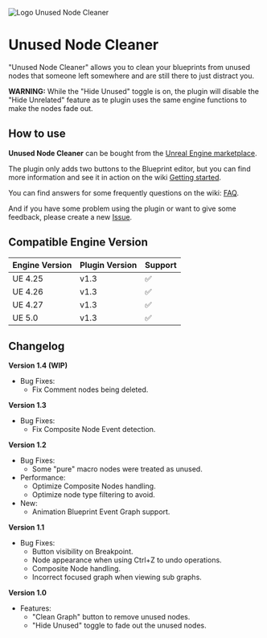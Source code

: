 ![Logo Unused Node Cleaner](https://user-images.githubusercontent.com/521864/161403833-2de0e36b-2acb-48f4-b7d0-7ce002cd6cce.gif)

# Unused Node Cleaner
"Unused Node Cleaner" allows you to clean your blueprints from unused nodes that someone left somewhere and are still there to just distract you.

**WARNING:** While the "Hide Unused" toggle is on, the plugin will disable the "Hide Unrelated" feature as te plugin uses the same engine functions to make the nodes fade out.

## How to use

**Unused Node Cleaner** can be bought from the [Unreal Engine marketplace](https://www.unrealengine.com/marketplace/en-US/slug/unused-node-cleaner).

The plugin only adds two buttons to the Blueprint editor, but you can find more information and see it in action on the wiki [Getting started](https://github.com/Urkaz/UnusedNodeCleaner/wiki/Getting-started).

You can find answers for some frequently questions on the wiki: [FAQ](https://github.com/Urkaz/UnusedNodeCleaner/wiki/FAQ).

And if you have some problem using the plugin or want to give some feedback, please create a new [Issue](https://github.com/Urkaz/UnusedNodeCleaner/issues/new/choose).

## Compatible Engine Version

Engine Version | Plugin Version | Support
-------------- | -------------- | ----
UE 4.25 | v1.3 | ✅
UE 4.26 | v1.3 | ✅
UE 4.27 | v1.3 | ✅
UE 5.0 | v1.3 | ✅

## Changelog

**Version 1.4 (WIP)**
- Bug Fixes:
   - Fix Comment nodes being deleted.

**Version 1.3**
- Bug Fixes:
   - Fix Composite Node Event detection.

**Version 1.2**
- Bug Fixes:
   - Some "pure" macro nodes were treated as unused.
- Performance:
   - Optimize Composite Nodes handling.
   - Optimize node type filtering to avoid.
- New:
   - Animation Blueprint Event Graph support.

**Version 1.1**
- Bug Fixes:
   - Button visibility on Breakpoint.
   - Node appearance when using Ctrl+Z to undo operations.
   - Composite Node handling.
   - Incorrect focused graph when viewing sub graphs.

**Version 1.0**
- Features:
   - "Clean Graph" button to remove unused nodes.
   - "Hide Unused" toggle to fade out the unused nodes.
